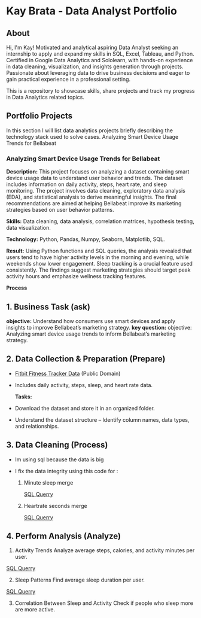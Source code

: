 # Kay Brata - Data Analyst Portfolio
## About
Hi, I'm Kay! Motivated and analytical aspiring Data Analyst seeking an internship to apply and expand my skills in SQL, Excel, Tableau, and Python. Certified in Google Data Analytics and Sololearn, with hands-on experience in data cleaning, visualization, and insights generation through projects. Passionate about leveraging data to drive business decisions and eager to gain practical experience in a professional setting.

This is a repository to showcase skills, share projects and track my progress in Data Analytics related topics.

## Portfolio Projects
In this section I will list data analytics projects briefly describing the technology stack used to solve cases.
Analyzing Smart Device Usage Trends for Bellabeat

### Analyzing Smart Device Usage Trends for Bellabeat

**Description:** This project focuses on analyzing a dataset containing smart device usage data to understand user behavior and trends. The dataset includes information on daily activity, steps, heart rate, and sleep monitoring. The project involves data cleaning, exploratory data analysis (EDA), and statistical analysis to derive meaningful insights. The final recommendations are aimed at helping Bellabeat improve its marketing strategies based on user behavior patterns.

**Skills:**  Data cleaning, data analysis, correlation matrices, hypothesis testing, data visualization.

**Technology:** Python, Pandas, Numpy, Seaborn, Matplotlib, SQL.

**Result:** Using Python functions and SQL queries, the analysis revealed that users tend to have higher activity levels in the morning and evening, while weekends show lower engagement. Sleep tracking is a crucial feature used consistently. The findings suggest marketing strategies should target peak activity hours and emphasize wellness tracking features.

**Process**

  ## 1. Business Task (ask)
   **objective:** Understand how consumers use smart devices and apply insights to improve Bellabeat’s marketing strategy. 
     **key question:** 
       objective: Analyzing smart device usage trends to inform Bellabeat’s marketing strategy.
      
 ## 2. Data Collection & Preparation (Prepare)
- [Fitbit Fitness Tracker Data](https://www.kaggle.com/datasets/arashnic/fitbit) (Public Domain)
- Includes daily activity, steps, sleep, and heart rate data.
  
  **Tasks:**
- Download the dataset and store it in an organized folder.
-  Understand the dataset structure – Identify column names, data types, and relationships.
 ## 3. Data Cleaning  (Process)
- Im using sql because the data is big
- I fix the data integrity using this code for :

  1. Minute sleep merge
     
     [SQL Querry](https://console.cloud.google.com/bigquery?sq=1039618084538:4cff56f03da34c1e828733829052eba6) 
     
  2. Heartrate seconds merge
     
     [SQL Querry](https://console.cloud.google.com/bigquery?sq=1039618084538:6769cb38275846f083c1b96e98c1612e)

## 4. Perform Analysis (Analyze)
1. Activity Trends
Analyze average steps, calories, and activity minutes per user.

[SQL Querry](https://console.cloud.google.com/bigquery?sq=1039618084538:68c7ac8950e64c8ea423357782c530ee)

2. Sleep Patterns
Find average sleep duration per user.

[SQL Querry](https://console.cloud.google.com/bigquery?sq=1039618084538:f60664bd0d754d3aaf2ba5ca0d703b1b)

3. Correlation Between Sleep and Activity
Check if people who sleep more are more active.

